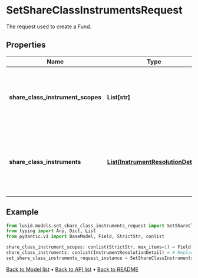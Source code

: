 # SetShareClassInstrumentsRequest

The request used to create a Fund.
## Properties
Name | Type | Description | Notes
------------ | ------------- | ------------- | -------------
**share_class_instrument_scopes** | **List[str]** | The scopes in which the instruments lie, currently limited to one. | 
**share_class_instruments** | [**List[InstrumentResolutionDetail]**](InstrumentResolutionDetail.md) | Details the user-provided instrument identifiers and the instrument resolved from them. | 
## Example

```python
from lusid.models.set_share_class_instruments_request import SetShareClassInstrumentsRequest
from typing import Any, Dict, List
from pydantic.v1 import BaseModel, Field, StrictStr, conlist

share_class_instrument_scopes: conlist(StrictStr, max_items=1) = Field(..., alias="shareClassInstrumentScopes", description="The scopes in which the instruments lie, currently limited to one.")
share_class_instruments: conlist(InstrumentResolutionDetail) = # Replace with your value
set_share_class_instruments_request_instance = SetShareClassInstrumentsRequest(share_class_instrument_scopes=share_class_instrument_scopes, share_class_instruments=share_class_instruments)

```

[Back to Model list](../README.md#documentation-for-models) &#8226; [Back to API list](../README.md#documentation-for-api-endpoints) &#8226; [Back to README](../README.md)

